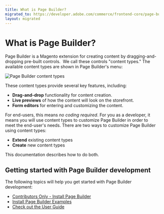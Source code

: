 ```yaml
---
title: What is Page Builder?
migrated_to: https://developer.adobe.com/commerce/frontend-core/page-builder/index
layout: migrated
---
```


# What is Page Builder?

Page Builder is a Magento extension for creating content by dragging-and-dropping pre-built controls. 
We call these controls "content types." The available content types are shown in Page Builder's menu:

![Page Builder content types](images/pagebuilder-content-types.png)

These content types provide several key features, including:

-  **Drag-and-drop** functionality for content creation.
-  **Live previews** of how the content will look on the storefront.
-  **Form editors** for entering and customizing the content.

For end-users, this means _no coding required_. For you as a developer, it means you will use content types to customize Page Builder in order to meet the end-user's needs. There are two ways to customize Page Builder using content types:

-  **Extend** existing content types
-  **Create** new content types

This documentation describes how to do both.

## Getting started with Page Builder development

The following topics will help you get started with Page Builder development:

-  [Contributors Only - Install Page Builder](contributors.md)
-  [Install Page Builder Examples](pagebuilder-examples.md)
-  [Check out the User Guide](https://docs.magento.com/m2/ee/user_guide/cms/page-builder.html)
